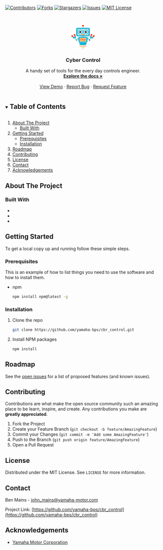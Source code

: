 <!--
*** Thanks for checking out the Best-README-Template. If you have a suggestion
*** that would make this better, please fork the repo and create a pull request
*** or simply open an issue with the tag "enhancement".
*** Thanks again! Now go create something AMAZING! :D
***
***
***
*** To avoid retyping too much info. Do a search and replace for the following:
*** yamaha-bps, cbr_control, twitter_handle, john_mains@yamaha-motor.com, Cyber Control, A handy set of tools for the every day controls engineer.
-->



<!-- PROJECT SHIELDS -->
<!--
*** I'm using markdown "reference style" links for readability.
*** Reference links are enclosed in brackets [ ] instead of parentheses ( ).
*** See the bottom of this document for the declaration of the reference variables
*** for contributors-url, forks-url, etc. This is an optional, concise syntax you may use.
*** https://www.markdownguide.org/basic-syntax/#reference-style-links
-->
[![Contributors][contributors-shield]][contributors-url]
[![Forks][forks-shield]][forks-url]
[![Stargazers][stars-shield]][stars-url]
[![Issues][issues-shield]][issues-url]
[![MIT License][license-shield]][license-url]



<!-- PROJECT LOGO -->
<br />
<p align="center">
  <a href="https://github.com/yamaha-bps/cbr_control">
    <img src="images/logo.png" alt="Logo" width="80" height="80">
  </a>

  <h3 align="center">Cyber Control</h3>

  <p align="center">
    A handy set of tools for the every day controls engineer.
    <br />
    <a href="https://github.com/yamaha-bps/cbr_control"><strong>Explore the docs »</strong></a>
    <br />
    <br />
    <a href="https://github.com/yamaha-bps/cbr_control">View Demo</a>
    ·
    <a href="https://github.com/yamaha-bps/cbr_control/issues">Report Bug</a>
    ·
    <a href="https://github.com/yamaha-bps/cbr_control/issues">Request Feature</a>
  </p>
</p>



<!-- TABLE OF CONTENTS -->
<details open="open">
  <summary><h2 style="display: inline-block">Table of Contents</h2></summary>
  <ol>
    <li>
      <a href="#about-the-project">About The Project</a>
      <ul>
        <li><a href="#built-with">Built With</a></li>
      </ul>
    </li>
    <li>
      <a href="#getting-started">Getting Started</a>
      <ul>
        <li><a href="#prerequisites">Prerequisites</a></li>
        <li><a href="#installation">Installation</a></li>
      </ul>
    </li>
    <li><a href="#roadmap">Roadmap</a></li>
    <li><a href="#contributing">Contributing</a></li>
    <li><a href="#license">License</a></li>
    <li><a href="#contact">Contact</a></li>
    <li><a href="#acknowledgements">Acknowledgements</a></li>
  </ol>
</details>



<!-- ABOUT THE PROJECT -->
## About The Project


### Built With

* []()
* []()
* []()



<!-- GETTING STARTED -->
## Getting Started

To get a local copy up and running follow these simple steps.

### Prerequisites

This is an example of how to list things you need to use the software and how to install them.
* npm
  ```sh
  npm install npm@latest -g
  ```

### Installation

1. Clone the repo
   ```sh
   git clone https://github.com/yamaha-bps/cbr_control.git
   ```
2. Install NPM packages
   ```sh
   npm install
   ```



<!-- ROADMAP -->
## Roadmap

See the [open issues](https://github.com/yamaha-bps/cbr_control/issues) for a list of proposed features (and known issues).



<!-- CONTRIBUTING -->
## Contributing

Contributions are what make the open source community such an amazing place to be learn, inspire, and create. Any contributions you make are **greatly appreciated**.

1. Fork the Project
2. Create your Feature Branch (`git checkout -b feature/AmazingFeature`)
3. Commit your Changes (`git commit -m 'Add some AmazingFeature'`)
4. Push to the Branch (`git push origin feature/AmazingFeature`)
5. Open a Pull Request



<!-- LICENSE -->
## License

Distributed under the MIT License. See `LICENSE` for more information.



<!-- CONTACT -->
## Contact

Ben Mains - john_mains@yamaha-motor.com

Project Link: [https://github.com/yamaha-bps/cbr_control](https://github.com/yamaha-bps/cbr_control)



<!-- ACKNOWLEDGEMENTS -->
## Acknowledgements

* [Yamaha Motor Corporation](https://yamaha-motor.com/)





<!-- MARKDOWN LINKS & IMAGES -->
<!-- https://www.markdownguide.org/basic-syntax/#reference-style-links -->
[contributors-shield]: https://img.shields.io/github/contributors/yamaha-bps/cbr_control.svg?style=for-the-badge
[contributors-url]: https://github.com/yamaha-bps/cbr_control/graphs/contributors
[forks-shield]: https://img.shields.io/github/forks/yamaha-bps/cbr_control.svg?style=for-the-badge
[forks-url]: https://github.com/yamaha-bps/cbr_control/network/members
[stars-shield]: https://img.shields.io/github/stars/yamaha-bps/cbr_control.svg?style=for-the-badge
[stars-url]: https://github.com/yamaha-bps/cbr_control/stargazers
[issues-shield]: https://img.shields.io/github/issues/yamaha-bps/cbr_control.svg?style=for-the-badge
[issues-url]: https://github.com/yamaha-bps/cbr_control/issues
[license-shield]: https://img.shields.io/github/license/yamaha-bps/cbr_control.svg?style=for-the-badge
[license-url]: https://github.com/yamaha-bps/cbr_control/blob/master/LICENSE.txt
